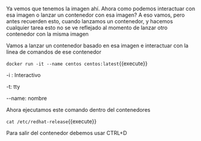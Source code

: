 Ya vemos que tenemos la imagen ahí. Ahora como podemos interactuar con esa imagen o lanzar un contenedor con esa imagen? A eso vamos, pero antes recuerden esto, cuando lanzamos un contenedor, y hacemos cualquier tarea esto no se ve reflejado al momento de lanzar otro contenedor con la misma imagen

Vamos a lanzar un contenedor basado en esa imagen e interactuar con la linea de comandos de ese contenedor

`docker run -it --name centos centos:latest`{{execute}}

-i : Interactivo

-t: tty

--name: nombre

Ahora ejecutamos este comando dentro del contenedores

`cat /etc/redhat-release`{{execute}}

Para salir del contenedor debemos usar CTRL+D
